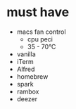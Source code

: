 # must have

-   macs fan control
    -   cpu peci
    -   35 - 70°C
-   vanilla
-   iTerm
-   Alfred
-   homebrew
-   spark
-   rambox
-   deezer
